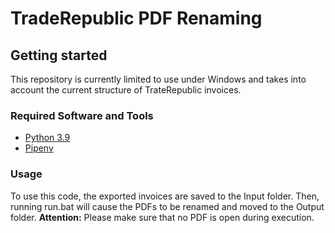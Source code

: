 # TradeRepublic PDF Renaming

## Getting started

This repository is currently limited to use under Windows and takes into account the current structure of TrateRepublic invoices.

### Required Software and Tools

* [Python 3.9](https://www.python.org/downloads/)
* [Pipenv](https://docs.pipenv.org/en/latest/)

### Usage

To use this code, the exported invoices are saved to the Input folder. Then, running run.bat will cause the PDFs to be renamed and moved to the Output folder.
**Attention:** Please make sure that no PDF is open during execution.
